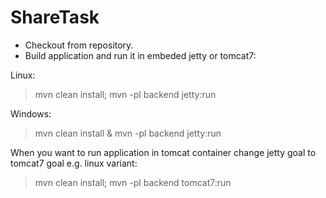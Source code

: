 ShareTask
======

* Checkout from repository.
* Build application and run it in embeded jetty or tomcat7: 

Linux:
>    mvn clean install; mvn -pl backend jetty:run

Windows:
>    mvn clean install & mvn -pl backend jetty:run

When you want to run application in tomcat container change jetty goal to tomcat7 goal e.g. linux variant:
>    mvn clean install; mvn -pl backend tomcat7:run
